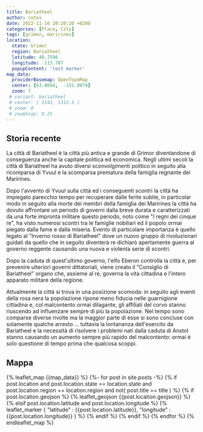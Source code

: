 ```yaml
---
title: Bariatheel
author: cotes
date: 2022-11-16 20:20:20 +0200
categories: [Place, City]
tags: [grimor, marirines]
location:
  state: Grimor
  region: Bariatheel
  latitude: 48.7596
  longitude: -113.787
  popupContent: 'test marker'
map_data: 
  providerBasemap: OpenTopoMap
  center: [63.0694,  -151.0074]
  zoom: 7
 # variant: bariatheel
 # center: [ 1143, 1312.5 ]
 # zoom: 0
 # zoomSnap: 0.25
---
```


## Storia recente

La città di Bariatheel è la città più antica e grande di Grimor diventandone di conseguenza anche la capitale politica ed economica.
Negli ultimi secoli la città di Bariatheel ha avuto diversi sconvolgimenti politico in seguito alla ricomparsa di Yvuul e la scomparsa prematura della famiglia regnante dei Marirines.
 
Dopo l'avvento di Yvuul sulla città ed i conseguenti scontri la città ha impiegato parecchio tempo per recuperare dalle ferite subite,
in particolar modo in seguito alla morte dei membri della famiglia dei Marirines la città ha dovuto affrontare un periodo di governi dalla breve durata
e caratterizzati da una forte impronta militare questo periodo, noto come "I regni dei cinque re", ha visto numerosi scontri tra le famiglie nobiliari
ed il popolo ormai piegato dalla fame e dalla miseria.
Evento di particolare importanza è quello legato al "Inverno rosso di Bariatheel" dove un nuovo gruppo di rivoluzionari guidati
da quello che in seguito diventerà re dichiarò apertamente guerra al governo reggente causando una nuova e violenta serie di scontri.
 
Dopo la caduta di quest'ultimo governo, l'elfo Eberon controlla la città e, per prevenire ulteriori governi dittatoriali,
viene creato il "Consiglio di Bariatheel" organo che, assieme al re, governa la vita cittadina e l'intero apparato militare della regione.
 
Attualmente la città si trova in una posizione scomoda: in seguito agli eventi della rosa nera la popolazione ripone meno fiducia nelle guarnigione cittadina e,
col malcontento ormai dilagante, gli affiliati del corvo stanno riuscendo ad influenzare sempre di più la popolazione.
Nel tempo sono comparse diverse rivolte ma la maggior parte di esse si sono concluse con solamente qualche arresto ...
tuttavia la lontananza dell'esercito da Bariatheel e la necessità di risolvere i problemi nati dalla caduta di Anstol
stanno causando un aumento sempre più rapido del malcontento: ormai è solo questione di tempo prima che qualcosa scoppi.

## Mappa

<script>
  
L.TileLayer.Provider.providers[ "local" ] = {
  url: "./{variant}",
  options: {
    maxZoom: 19,
    attribution: false
  }
  variants: {}
}

L.TileLayer.Provider.providers[ "local" ].variants[ "bariatheel" ] = {
  url: 'https://www.worldanvil.com/uploads/maps/332dfdead036a200342f5c4a7a4b8c6d.png',
  options: {
    maxZoom: 19,
    attribution: false
    bounds: [[0,0], [2286,2625]]
  }
}

</script>

{% leaflet_map {{map_data}} %}
  {%- for post in site.posts -%}
    {% if post.location and post.location.state == location.state and post.location.region == location.region and not( post.title == title ) %}
      {% if post.location.geojson %}
          {% leaflet_geojson {{post.location.geojson}} %}
      {% elsif post.location.latitude and post.location.longitude %}
          {% leaflet_marker { "latitude" : {{post.location.latitude}},
                              "longitude" : {{post.location.longitude}} } %}
      {% endif %}
    {% endif %}
  {% endfor %}
{% endleaflet_map %}
